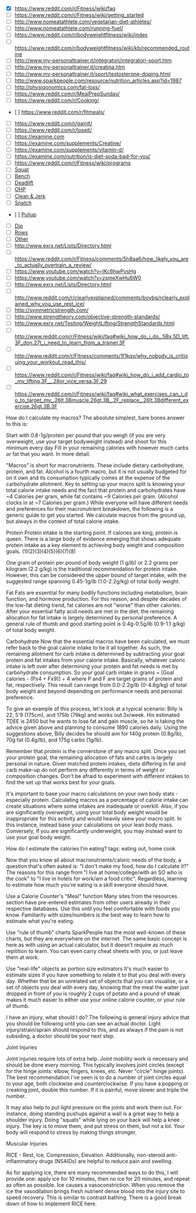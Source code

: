 
- [x] https://www.reddit.com/r/Fitness/wiki/faq
- [ ] https://www.reddit.com/r/Fitness/wiki/getting_started
- [ ] http://www.nomeatathlete.com/vegetarian-diet-athletes/
- [ ] http://www.nomeatathlete.com/running-fuel/
- [ ] https://www.reddit.com/r/bodyweightfitness/wiki/index
- [ ] https://www.reddit.com/r/bodyweightfitness/wiki/kb/recommended_routine
- [ ] http://www.my-personaltrainer.it/integratori/integratori-sport.htm
- [ ] http://www.my-personaltrainer.it/creatina.htm
- [ ] http://www.my-personaltrainer.it/sport/testosterone-doping.html
- [ ] http://www.sparkpeople.com/resource/nutrition_articles.asp?id=1987
- [ ] http://physiqonomics.com/fat-loss/
- [ ] https://www.reddit.com/r/MealPrepSunday/
- [ ] https://www.reddit.com/r/Cooking/
- [ ] https://www.reddit.com/r/fitmeals/
- [ ] https://www.reddit.com/r/gainit/
- [ ] https://www.reddit.com/r/loseit/
- [ ] https://examine.com
- [ ] https://examine.com/supplements/Creatine/
- [ ] https://examine.com/supplements/vitamin-d/
- [ ] https://examine.com/nutrition/is-diet-soda-bad-for-you/
- [ ] https://www.reddit.com/r/Fitness/wiki/programs
- [ ] [Squat](https://www.reddit.com/r/Fitness/comments/2moemu/what_video_helped_you_learn_the_squat_what/cm62fgu/)
- [ ] [Bench](https://www.reddit.com/r/Fitness/comments/2moemu/what_video_helped_you_learn_the_squat_what/cm62fj8/)
- [ ] [Deadlift](https://www.reddit.com/r/Fitness/comments/2moemu/what_video_helped_you_learn_the_squat_what/cm62fm2/)
- [ ] [OHP](https://www.reddit.com/r/Fitness/comments/2moemu/what_video_helped_you_learn_the_squat_what/cm62fr0/)
- [ ] [Clean & Jerk](https://www.reddit.com/r/Fitness/comments/2moemu/what_video_helped_you_learn_the_squat_what/cm62fu1/)
- [ ] [Snatch](https://www.reddit.com/r/Fitness/comments/2moemu/what_video_helped_you_learn_the_squat_what/cm62fw9/)
- [ ] [Pullup](https://www.reddit.com/r/Fitness/comments/2moemu/what_video_helped_you_learn_the_squat_what/cm62fyf/)
- [ ] [Dip](https://www.reddit.com/r/Fitness/comments/2moemu/what_video_helped_you_learn_the_squat_what/cm62g0c/)
- [ ] [Rows](https://www.reddit.com/r/Fitness/comments/2moemu/what_video_helped_you_learn_the_squat_what/cm62mqz/)
- [ ] [Other](https://www.reddit.com/r/Fitness/comments/2moemu/what_video_helped_you_learn_the_squat_what/cm62m9n/)
- [ ] http://www.exrx.net/Lists/Directory.html
- [ ] https://www.reddit.com/r/Fitness/comments/5h8aa6/how_likely_you_are_to_actually_overtrain_a_review/
- [ ] https://www.youtube.com/watch?v=IKc6hwPvsHg
- [ ] https://www.youtube.com/watch?v=zsmeXwHu6W0
- [ ] http://www.exrx.net/Lists/Directory.html
- [ ] http://www.reddit.com/r/clearlyexplained/comments/bovbq/rclearly_explained_why_you_use_rest_ice/
- [ ] http://symmetricstrength.com/
- [ ] http://www.strengtheory.com/objective-strength-standards/
- [ ] http://www.exrx.net/Testing/WeightLifting/StrengthStandards.html
- [ ] http://www.reddit.com/r/Fitness/wiki/faq#wiki_how_do_i_do_.5Bx.5D_lift.3F_don.27t_i_need_to_learn_from_a_trainer.3F
- [ ] http://www.reddit.com/r/Fitness/comments/1f1kqy/why_nobody_is_critiquing_your_workout_read_this/
- [ ] https://www.reddit.com/r/Fitness/wiki/faq#wiki_how_do_i_add_cardio_to_my_lifting.3F__.28or_vice_versa.3F.29
- [ ] https://www.reddit.com/r/Fitness/wiki/faq#wiki_what_exercises_can_i_do_to_target_my_.26lt.3Bmuscle.26gt.3B_.2F_replace_.26lt.3Bdifferent_exercise.26gt.3B.3F

How do I calculate my macros?
The absolute simplest, bare bones answer to this is:

Start with 0.8-1g/protein per pound that you weigh (if you are very overweight, use your target bodyweight instead) and shoot for this minimum every day
Fill in your remaining calories with however much carbs or fat that you want.
In more detail:

"Macros" is short for macronutrients. These include dietary carbohydrate, protein, and fat. Alcohol is a fourth macro, but it is not usually budgeted for on it own and its consumption typically comes at the expense of the carbohydrate allotment. Key to setting up your macro split is knowing your total calorie intake needs and the fact that protein and carbohydrates have ~4 Calories per gram, while fat contains ~9 Calories per gram. (Alcohol clocks in at ~7 Calories per gram.) While everyone will have different needs and preferences for their macronutrient breakdown, the following is a generic guide to get you started. We calculate macros from the ground up, but always in the context of total calorie intake.

Protein
Protein intake is the starting point. If calories are king, protein is queen. There is a large body of evidence emerging that shows adequate protein intake as a key element to achieving body weight and composition goals. (1)(2)(3)(4)(5)(6)(7)(8)

One gram of protein per pound of body weight (1 g/lb) or 2.2 grams per kilogram (2.2 g/kg) is the traditional recommendation for protein intake. However, this can be considered the upper bound of target intake, with the suggested range spanning 0.45-1g/lb (1.0-2.2g/kg) of total body weight.

Fat
Fats are essential for many bodily functions including metabolism, brain function, and hormone production. For this reason, and despite decades of the low-fat dieting trend, fat calories are not "worse" than other calories. After your essential fatty acid needs are met in the diet, the remaining allocation for fat intake is largely determined by personal preference. A general rule of thumb and good starting point is 0.4g-0.5g/lb (0.9-1.1 g/kg) of total body weight.

Carbohydrate
Now that the essential macros have been calculated, we must refer back to the goal calorie intake to tie it all together. As such, the remaining allotment for carb intake is determined by subtracting your goal protein and fat intakes from your calorie intake. Basically, whatever caloric intake is left over after determining your protein and fat needs is met by carbohydrate consumption. So your goal carb intake in grams = [Goal calories - (Px4 + Fx9)] ÷ 4 where P and F are target grams of protein and fat, respectively. This result can range from 0.0-2.2g/lb (0-4.8g/kg) of total body weight and beyond depending on performance needs and personal preference.

To give an example of this process, let's look at a typical scenario: Billy is 22, 5'9 (175cm), and 175lb (79kg) and works out 3x/week. His estimated TDEE is 2450 but he wants to lose fat and gain muscle, so he is taking the advice given above and planning to consume 1890 calories daily. Using the suggestions above, Billy decides he should aim for 140g protein (0.8g/lb), 70g fat (0.4g/lb), and 175g carbs (1g/lb).

Remember that protein is the cornerstone of any macro split. Once you set your protein goal, the remaining allocation of fats and carbs is largely personal in nature. Given matched protein intakes, diets differing in fat and carb make-up do not perform any differently in terms of weight or composition changes. Don't be afraid to experiment with different intakes to find the set up that works best for your goals.

It's important to base your macro calculations on your own body stats - especially protein. Calculating macros as a percentage of calorie intake can create situations where some intakes are inadequate or overkill. Also, if you are significantly overweight, using your total body weight would be inappropriate for this activity and would heavily skew your macro split. In this instance, instead base your calculations on your lean body mass. Conversely, if you are significantly underweight, you may instead want to use your goal body weight.

How do I estimate the calories I'm eating?
tags: eating out, home cook

Now that you know all about macronutrients/caloric needs of the body, a question that's often asked is:
"I don't make my food, how do I calculate it?"
The reasons for this range from "I live at home/college/with an SO who is the cook" to "I live in hotels for work/am a food critic". Regardless, learning to estimate how much you're eating is a skill everyone should have.

Use a Calorie Counter's "Meal" function
Many sites from the resources section have pre-entered estimates from other users already in their respective databases. Use this until you feel comfortable with foods you know. Familiarity with sizes/numbers is the best way to learn how to estimate what you're eating.

Use "rule of thumb" charts
SparkPeople has the most well-known of these charts, but they are everywhere on the internet. The same basic concept is here as with using an actual calculator, but it doesn't require as much repitition to learn. You can even carry cheat sheets with you, or just leave them at work.

Use "real-life" objects as portion size estimators
It's much easier to estimate sizes if you have something to relate it to that you deal with every day. Whether that be an unrelated set of objects that you can visualise, or a set of objects you deal with every day, knowing that the meal the waiter just dropped in front of you is roughly 2 cups of potato and a pound of steak makes it much easier to either use your online calorie counter, or your rule of thumb.

 I have an injury, what should I do?
The following is general injury advice that you should be following until you can see an actual doctor. Light injury/strain/sprain should respond to this, and as always if the pain is not subsiding, a doctor should be your next step.

Joint Injuries

Joint injuries require lots of extra help. Joint mobility work is necessary and should be done every morning. This typically involves joint circles (except for the hinge joints: elbow, fingers, knees, etc. Never "circle" hinge joints). The best recommendation I've seen is to do a number of joint circles equal to your age, both clockwise and counterclockwise. If you have a popping or creaking joint, double this number. If it is painful, move slower and triple the number.

It may also help to put light pressure on the joints and work them out. For instance, doing standing pushups against a wall is a great way to help a shoulder injury. Doing "squats" while lying on your back will help a knee injury. The key is to move them, and put stress on them, but not a lot. Your body will respond to stress by making things stronger.

Muscular Injuries

RICE - Rest, Ice, Compression, Elevation. Additionally, non-steroid anti-inflammatory drugs (NSAIDs) are helpful to reduce pain and swelling.

As for applying ice, there are many recommended ways to do this, I will provide one: apply ice for 10 minutes, then no ice for 20 minutes, and repeat as often as possible. Ice causes a vasoconstriction. When you remove the ice the vasodilation brings fresh nutrient dense blood into the injury site to speed recovery. This is similar to contrast bathing. There is a good break down of how to implement RICE here.
